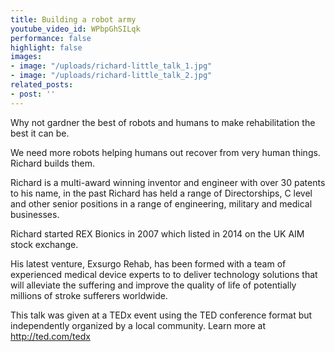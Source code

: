 ```yaml
---
title: Building a robot army
youtube_video_id: WPbpGhSILqk
performance: false
highlight: false
images:
- image: "/uploads/richard-little_talk_1.jpg"
- image: "/uploads/richard-little_talk_2.jpg"
related_posts:
- post: ''
---
```


Why not gardner the best of robots and humans to make rehabilitation the best it can be.

We need more robots helping humans out recover from very human things. Richard builds them.

Richard is a multi-award winning inventor and engineer with over 30 patents to his name, in the past Richard has held a range of Directorships, C level and other senior positions in a range of engineering, military and medical businesses.

Richard started REX Bionics in 2007 which listed in 2014 on the UK AIM stock exchange.

His latest venture, Exsurgo Rehab, has been formed with a team of experienced medical device experts to to deliver technology solutions that will alleviate the suffering and improve the quality of life of potentially millions of stroke sufferers worldwide.

This talk was given at a TEDx event using the TED conference format but independently organized by a local community. Learn more at http://ted.com/tedx
